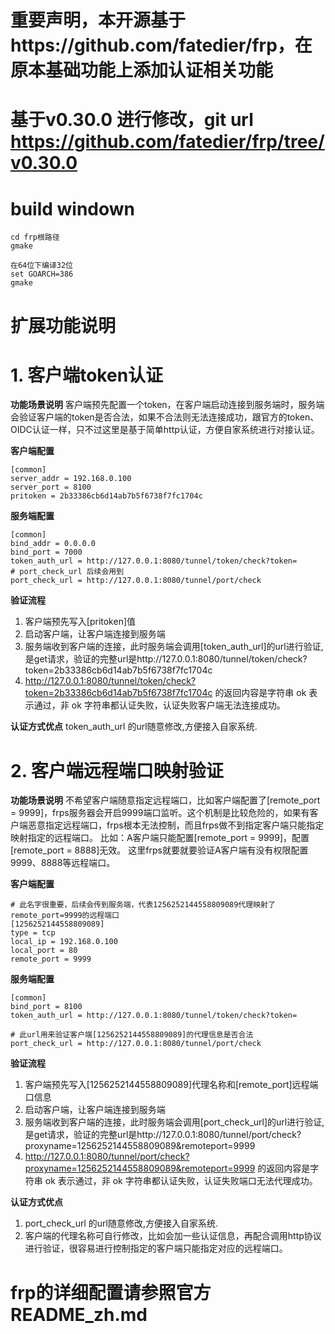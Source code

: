 # 重要声明，本开源基于https://github.com/fatedier/frp，在原本基础功能上添加认证相关功能
# 基于v0.30.0 进行修改，git url https://github.com/fatedier/frp/tree/v0.30.0
# build windown
```
cd frp根路径
gmake

在64位下编译32位
set GOARCH=386
gmake
```

# 扩展功能说明
# 1. 客户端token认证
**功能场景说明**
客户端预先配置一个token，在客户端启动连接到服务端时，服务端会验证客户端的token是否合法，如果不合法则无法连接成功，跟官方的token、OIDC认证一样，只不过这里是基于简单http认证，方便自家系统进行对接认证。

**客户端配置**
```
[common]
server_addr = 192.168.0.100
server_port = 8100
pritoken = 2b33386cb6d14ab7b5f6738f7fc1704c
```

**服务端配置**
```
[common]
bind_addr = 0.0.0.0
bind_port = 7000
token_auth_url = http://127.0.0.1:8080/tunnel/token/check?token=
# port_check_url 后续会用到
port_check_url = http://127.0.0.1:8080/tunnel/port/check
```

**验证流程**
1. 客户端预先写入[pritoken]值
2. 启动客户端，让客户端连接到服务端
3. 服务端收到客户端的连接，此时服务端会调用[token_auth_url]的url进行验证,是get请求，验证的完整url是http://127.0.0.1:8080/tunnel/token/check?token=2b33386cb6d14ab7b5f6738f7fc1704c
4. http://127.0.0.1:8080/tunnel/token/check?token=2b33386cb6d14ab7b5f6738f7fc1704c 的返回内容是字符串 ok 表示通过，非 ok 字符串都认证失败，认证失败客户端无法连接成功。

**认证方式优点**
token_auth_url 的url随意修改,方便接入自家系统.

# 2. 客户端远程端口映射验证
**功能场景说明**
不希望客户端随意指定远程端口，比如客户端配置了[remote_port = 9999]，frps服务器会开启9999端口监听。这个机制是比较危险的，如果有客户端恶意指定远程端口，frps根本无法控制，而且frps做不到指定客户端只能指定映射指定的远程端口。
比如：A客户端只能配置[remote_port = 9999]，配置[remote_port = 8888]无效。
这里frps就要就要验证A客户端有没有权限配置9999、8888等远程端口。

**客户端配置**
```
# 此名字很重要，后续会传到服务端，代表1256252144558809089代理映射了remote_port=9999的远程端口
[1256252144558809089]
type = tcp
local_ip = 192.168.0.100
local_port = 80
remote_port = 9999
```

**服务端配置**
```
[common]
bind_port = 8100
token_auth_url = http://127.0.0.1:8080/tunnel/token/check?token=

# 此url用来验证客户端[1256252144558809089]的代理信息是否合法
port_check_url = http://127.0.0.1:8080/tunnel/port/check
```

**验证流程**
1. 客户端预先写入[1256252144558809089]代理名称和[remote_port]远程端口信息
2. 启动客户端，让客户端连接到服务端
3. 服务端收到客户端的连接，此时服务端会调用[port_check_url]的url进行验证,是get请求，验证的完整url是http://127.0.0.1:8080/tunnel/port/check?proxyname=1256252144558809089&remoteport=9999
4. http://127.0.0.1:8080/tunnel/port/check?proxyname=1256252144558809089&remoteport=9999 的返回内容是字符串 ok 表示通过，非 ok 字符串都认证失败，认证失败端口无法代理成功。

**认证方式优点**
1. port_check_url 的url随意修改,方便接入自家系统.
2. 客户端的代理名称可自行修改，比如会加一些认证信息，再配合调用http协议进行验证，很容易进行控制指定的客户端只能指定对应的远程端口。

# frp的详细配置请参照官方 README_zh.md
